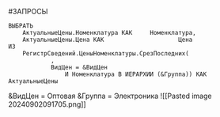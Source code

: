 #ЗАПРОСЫ
```bsl
ВЫБРАТЬ
	АктуальныеЦены.Номенклатура КАК		Номенклатура,
	АктуальныеЦены.Цена КАК						Цена
ИЗ
	РегистрСведений.ЦеныНоменклатуры.СрезПоследних(
			,
			ВидЦен = &ВидЦен
				И Номенклатура В ИЕРАРХИИ (&Группа)) КАК АктуальныеЦены
```
&ВидЦен = Оптовая
&Группа = Электроника
![[Pasted image 20240902091705.png]]
